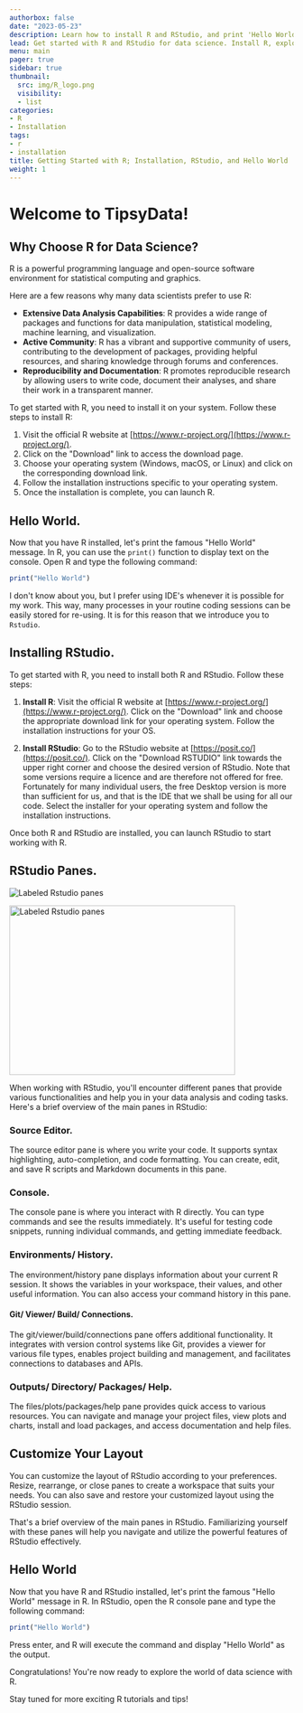 ```yaml
---
authorbox: false
date: "2023-05-23"
description: Learn how to install R and RStudio, and print 'Hello World' in R. Discover why R is a popular choice for data science.
lead: Get started with R and RStudio for data science. Install R, explore its capabilities, and print your first 'Hello World' message.
menu: main
pager: true
sidebar: true
thumbnail:
  src: img/R_logo.png
  visibility:
  - list
categories: 
- R
- Installation
tags:
- r
- installation
title: Getting Started with R; Installation, RStudio, and Hello World
weight: 1
---
```


# Welcome to TipsyData!   

## Why Choose R for Data Science?

R is a powerful programming language and open-source software environment for statistical computing and graphics.

Here are a few reasons why many data scientists prefer to use R:

<!--more-->

- **Extensive Data Analysis Capabilities**: R provides a wide range of packages and functions for data manipulation, statistical modeling, machine learning, and visualization.
- **Active Community**: R has a vibrant and supportive community of users, contributing to the development of packages, providing helpful resources, and sharing knowledge through forums and conferences.
- **Reproducibility and Documentation**: R promotes reproducible research by allowing users to write code, document their analyses, and share their work in a transparent manner.

To get started with R, you need to install it on your system. Follow these steps to install R:

1. Visit the official R website at [https://www.r-project.org/](https://www.r-project.org/).
2. Click on the "Download" link to access the download page.
3. Choose your operating system (Windows, macOS, or Linux) and click on the corresponding download link.
4. Follow the installation instructions specific to your operating system.
5. Once the installation is complete, you can launch R.

## Hello World.

Now that you have R installed, let's print the famous "Hello World" message. In R, you can use the `print()` function to display text on the console. Open R and type the following command:

```r
print("Hello World")
```

I don't know about you, but I prefer using IDE's whenever it is possible for my work. This way, many processes in your routine coding sessions can be easily stored for re-using. It is for this reason that we introduce you to `Rstudio`.


## Installing RStudio.

To get started with R, you need to install both R and RStudio. Follow these steps:

1. **Install R**: Visit the official R website at [https://www.r-project.org/](https://www.r-project.org/). Click on the "Download" link and choose the appropriate download link for your operating system. Follow the installation instructions for your OS.

2. **Install RStudio**: Go to the RStudio website at [https://posit.co/](https://posit.co/). Click on the "Download RSTUDIO" link towards the upper right corner and choose the desired version of RStudio. Note that some versions require a licence and are therefore not offered for free. Fortunately for many individual users, the free Desktop version is more than sufficient for us, and that is the IDE that we shall be using for all our code. Select the installer for your operating system and follow the installation instructions.

Once both R and RStudio are installed, you can launch RStudio to start working with R.

## RStudio Panes.

![Labeled Rstudio panes](/img/rstudio-panes-labeled.png)

<img src="/img/rstudio-panes-labeled.png" alt="Labeled Rstudio panes" width="400" height="300">

When working with RStudio, you'll encounter different panes that provide various functionalities and help you in your data analysis and coding tasks. Here's a brief overview of the main panes in RStudio:

### Source Editor.

The source editor pane is where you write your code. It supports syntax highlighting, auto-completion, and code formatting. You can create, edit, and save R scripts and Markdown documents in this pane.

### Console.

The console pane is where you interact with R directly. You can type commands and see the results immediately. It's useful for testing code snippets, running individual commands, and getting immediate feedback.

### Environments/ History.

The environment/history pane displays information about your current R session. It shows the variables in your workspace, their values, and other useful information. You can also access your command history in this pane.

#### Git/ Viewer/ Build/ Connections.

The git/viewer/build/connections pane offers additional functionality. It integrates with version control systems like Git, provides a viewer for various file types, enables project building and management, and facilitates connections to databases and APIs.

### Outputs/ Directory/ Packages/ Help.

The files/plots/packages/help pane provides quick access to various resources. You can navigate and manage your project files, view plots and charts, install and load packages, and access documentation and help files.



## Customize Your Layout

You can customize the layout of RStudio according to your preferences. Resize, rearrange, or close panes to create a workspace that suits your needs. You can also save and restore your customized layout using the RStudio session.

That's a brief overview of the main panes in RStudio. Familiarizing yourself with these panes will help you navigate and utilize the powerful features of RStudio effectively.

## Hello World

Now that you have R and RStudio installed, let's print the famous "Hello World" message in R. In RStudio, open the R console pane and type the following command:

```r
print("Hello World")
```

Press enter, and R will execute the command and display "Hello World" as the output.

Congratulations! You're now ready to explore the world of data science with R. 

Stay tuned for more exciting R tutorials and tips!







